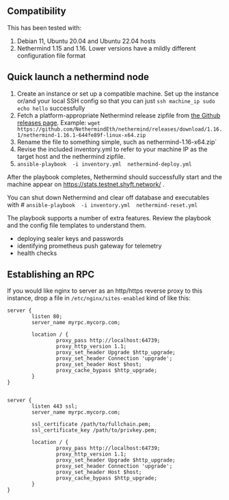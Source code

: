 ## Compatibility

This has been tested with:
1. Debian 11, Ubuntu 20.04 and Ubuntu 22.04 hosts
2. Nethermind 1.15 and 1.16.  Lower versions have a mildly different configuration file format

## Quick launch a nethermind node

1. Create an instance or set up a compatible machine.  Set up the instance or/and your local SSH config so that you can just `ssh machine_ip sudo echo hello` successfully
2. Fetch a platform-appropriate Nethermind release zipfile from [the Github releases page](https://github.com/nethermindEth/nethermind/releases). Example: `wget https://github.com/NethermindEth/nethermind/releases/download/1.16.1/nethermind-1.16.1-644fe89f-linux-x64.zip`
3. Rename the file to something simple, such as nethermind-1.16-x64.zip`
4. Revise the included inventory.yml to refer to your machine IP as the target host and the nethermind zipfile.
5. `ansible-playbook  -i inventory.yml  nethermind-deploy.yml`


After the playbook completes, Nethermind should successfully start and the machine appear on https://stats.testnet.shyft.network/ .

You can shut down Nethermind and clear off database and executables with # `ansible-playbook  -i inventory.yml  nethermind-reset.yml`

The playbook supports a number of extra features. Review the playbook and the config file templates to understand them.
- deploying sealer keys and passwords
- identifying prometheus push gateway for telemetry
- health checks


## Establishing an RPC

If you would like nginx to server as an http/https reverse proxy to this instance, drop a file in `/etc/nginx/sites-enabled` kind of like this:

```
server {
        listen 80;
        server_name myrpc.mycorp.com;

        location / {
                proxy_pass http://localhost:64739;
                proxy_http_version 1.1;
                proxy_set_header Upgrade $http_upgrade;
                proxy_set_header Connection 'upgrade';
                proxy_set_header Host $host;
                proxy_cache_bypass $http_upgrade;
        }
}


server {
        listen 443 ssl;
        server_name myrpc.mycorp.com;

        ssl_certificate /path/to/fullchain.pem;
        ssl_certificate_key /path/to/privkey.pem; 

        location / {
                proxy_pass http://localhost:64739;
                proxy_http_version 1.1;
                proxy_set_header Upgrade $http_upgrade;
                proxy_set_header Connection 'upgrade';
                proxy_set_header Host $host;
                proxy_cache_bypass $http_upgrade;
        }
}
```



